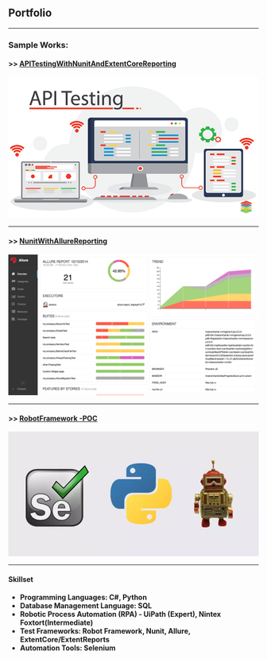 ## Portfolio

---

### Sample Works:

#### >> [APITestingWithNunitAndExtentCoreReporting](/APITestingWithNunitAndExtentCoreReporting/)<br>
<img src="images/ApiTestingSample2.png?raw=true"/>

---
#### >> [NunitWithAllureReporting](/NunitWithAllureReporting/)<br>
<img src="images/AllureReportSample2.png?raw=true"/>

---
#### >> [RobotFramework -POC](/RFW-POC/)<br>
<img src="images/RobotFrameWorkSample.png?raw=true"/>

---

<!-- ### Category Name 2

- [Project 1 Title](http://example.com/)
- [Project 2 Title](http://example.com/)
- [Project 3 Title](http://example.com/)
- [Project 4 Title](http://example.com/)
- [Project 5 Title](http://example.com/)

---
-->

#### Skillset
- **Programming Languages: C#, Python**
- **Database Management Language: SQL**
- **Robotic Process Automation (RPA) - UiPath (Expert), Nintex Foxtort(Intermediate)**
- **Test Frameworks: Robot Framework, Nunit, Allure, ExtentCore/ExtentReports**
- **Automation Tools: Selenium**







